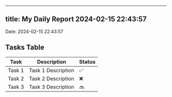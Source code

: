 
---
title: My Daily Report 2024-02-15 22:43:57
---

Date: 2024-02-15 22:43:57

## Tasks Table

| Task | Description | Status |
|------|-------------|--------|
| Task 1 | Task 1 Description | ✅ |
| Task 2 | Task 2 Description | ❌ |
| Task 3 | Task 3 Description | 🔜 |
